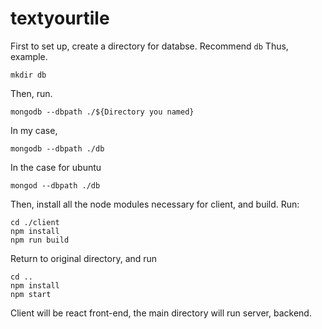 # textyourtile

First to set up, create a directory for databse. Recommend ``db``
Thus,
example.
```
mkdir db
```
Then, run.
```
mongodb --dbpath ./${Directory you named}
```
In my case,
```
mongodb --dbpath ./db
```
In the case for ubuntu
```
mongod --dbpath ./db
```


Then, install all the node modules necessary for client, and build.
Run:
```
cd ./client
npm install
npm run build
```
Return to original directory, and run
```
cd ..
npm install
npm start
```
Client will be react front-end, the main directory will run server, backend.

